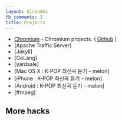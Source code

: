 ```yaml
---
layout: dirindex
fb_comments: 3
title: Projects
---
```



- [Chromium]( /2014/04/10/contribute-code-to-Chromium ) - Chromium projects. ( [Github]( https://github.com/bwahn/chromium ) )
- [Apache Traffic Server]
- [Jekyll]
- [GoLang]
- [yardsale]
- [Mac OS X : K-POP 최신곡 듣기 - melon]
- [iPhone : K-POP 최신곡 듣기 - melon]
- [Android : K-POP 최신곡 듣기 - melon]
- [ffmpeg]

## More hacks
